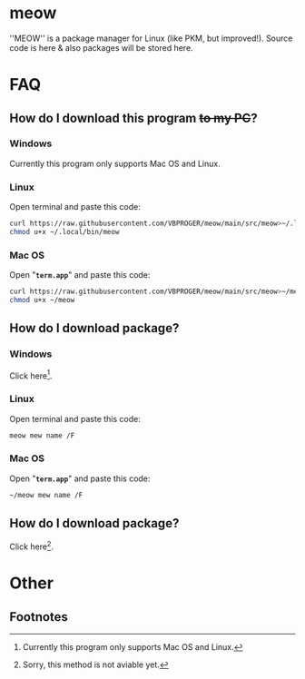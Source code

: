 # meow
''MEOW'' is a package manager for Linux (like PKM, but improved!). Source code is here &amp; also packages will be stored here.
# FAQ
## How do I download this program ~~to my PC~~?
### Windows
Currently this program only supports Mac OS and Linux.
### Linux
Open terminal and paste this code:
```bash
curl https://raw.githubusercontent.com/VBPROGER/meow/main/src/meow>~/.local/bin/meow 2>/dev/null;
chmod u+x ~/.local/bin/meow
```
### Mac OS
Open "**`term.app`**" and paste this code:
```bash
curl https://raw.githubusercontent.com/VBPROGER/meow/main/src/meow>~/meow 2>/dev/null;
chmod u+x ~/meow
```
## How do I download package?
### Windows
Click here[^notsupported].
### Linux
Open terminal and paste this code:
```bash
meow mew name /F
```
### Mac OS
Open "**`term.app`**" and paste this code:
```bash
~/meow mew name /F
```
## How do I download package?
Click here[^notaviablemethod].
# Other
## Footnotes
[^notsupported]: Currently this program only supports Mac OS and Linux.
[^notaviablemethod]: Sorry, this method is not aviable yet.

